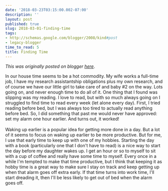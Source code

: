 ```yaml
---
date: '2018-03-23T03:15:00.002-07:00'
description: ''
layout: post
published: true
slug: 2018-03-01-finding-time
tags:
- http://schemas.google.com/blogger/2008/kind#post
- legacy-blogger
time_to_read: 5
title: Finding Time
---
```


*This was originally posted on blogger [here](https://thedadphd.blogspot.com/2018/03/finding-time.html)*.

In our house time seems to be a hot commodity. My wife works a full-time job, I have my research assistantship obligations plus my own research, and of course we have our little girl to take care of and baby #2 on the way. Lots going on, and never enough time to do all of it. One thing that I found was slipping was my reading. I love to read, but with so much always going on I struggled to find time to read every week (let alone every day). First, I tried reading before bed, but I was always too tired to actually read anything before bed. So, I did something that past me would never have approved: set my alarm one hour earlier. And turns out, it worked!<br />
<br />
Waking up earlier is a popular idea for getting more done in a day. But a lot of it seems to focus on waking up earlier to be more productive. But for me, I use that early time to keep up with one of my hobbies. Starting the day with a book (particularly one that I don't have to read) is a nice way to start the day before my daughter wakes up. I get an hour or so to myself to sit with a cup of coffee and really have some time to myself. Every once in a while I'm tempted to make that time productive, but I think that keeping it as hobby time is a great way to make sure I stay on track and keep getting up when that alarm goes off extra early. If that time turns into work time, I'll start dreading it, then I'll be less likely to get out of bed when the alarm goes off.
